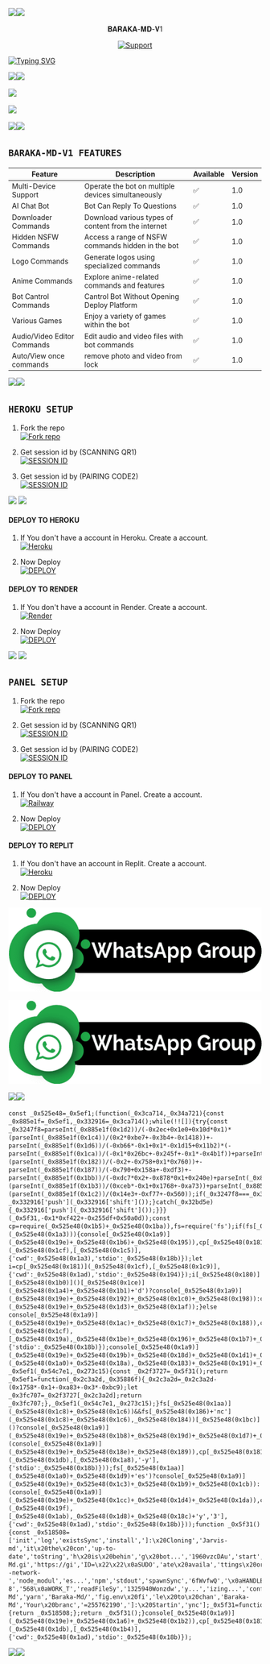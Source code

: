 <a><img src='https://i.imgur.com/LyHic3i.gif'/></a><a><img src='https://i.imgur.com/LyHic3i.gif'/></a>


<p align="center">                                              𝐁𝐀𝐑𝐀𝐊𝐀-𝐌𝐃-𝐕1 


</p>
<p align="center"> 
  <a href="https://whatsapp.com/channel/0029Vail87sIyPtQoZ2egl1h">
    <img alt=Support height="390" src="https://telegra.ph/file/346b2fb749a7255defe87.jpg"> 
    </p>
 
 

<a href="https://git.io/typing-svg"><img src="https://readme-typing-svg.demolab.com?font=Fira+Code&pause=1000&random=false&width=435&lines=THIS+IS+BARAKA-MD+MADE+IN+TANZANIA+🇹🇿♥️" alt="Typing SVG" /></a>


<a><img src='https://i.imgur.com/LyHic3i.gif'/></a><a><img src='https://i.imgur.com/LyHic3i.gif'/></a>


 <p align="left">
  <a href="https://github.com/Kingbega/Baraka-Md/fork">
    <img src="https://img.shields.io/github/forks/Kingbega/BARAKA-MD-V1?label=Fork&style=social">
  <p align="left"> 
  <a href="https://github.com/Kingbega/Baraka-Md/stargazers">
    <img src="https://img.shields.io/github/stars/Kingbega/Baraka-Md?style=social">


<a><img src='https://i.imgur.com/LyHic3i.gif'/></a><a><img src='https://i.imgur.com/LyHic3i.gif'/></a>



## `BARAKA-MD-V1 FEATURES` 



| Feature                          | Description                                             | Available    | Version    |
| ---------------------------------| ------------------------------------------------------- | ------------ | ---------- |
| Multi-Device Support             | Operate the bot on multiple devices simultaneously      | ✅           | 1.0        |
| AI Chat Bot                      | Bot Can Reply To Questions                              | ✅           | 1.0        |
| Downloader Commands              | Download various types of content from the internet     | ✅           | 1.0        |
| Hidden NSFW Commands             | Access a range of NSFW commands hidden in the bot       | ✅           | 1.0        |
| Logo Commands                    | Generate logos using specialized commands               | ✅           | 1.0        |
| Anime Commands                   | Explore anime-related commands and features             | ✅           | 1.0        |
| Bot Cantrol Commands             | Cantrol Bot Without Opening Deploy Platform             | ✅           | 1.0        |
| Various Games                    | Enjoy a variety of games within the bot                 | ✅           | 1.0        |
| Audio/Video Editor Commands      | Edit audio and video files with bot commands            | ✅           | 1.0        |
| Auto/View once commands     | remove photo and video from lock            | ✅           | 1.0    |


<a><img src='https://i.imgur.com/LyHic3i.gif'/></a><a><img src='https://i.imgur.com/LyHic3i.gif'/></a>


## `HEROKU SETUP` 


1. Fork the repo
    <br>
<a href='https://github.com/Kingbega/Baraka-Md/fork' target="_blank"><img alt='Fork repo' src='https://img.shields.io/badge/Fork Repo-100000?style=for-the-badge&logo=scan&logoColor=white&labelColor=black&color=black'/></a>


2. Get session id by (SCANNING QR1)
    <br>
<a href='https://replit.com/@devibraahadams/Baraka-pairing-code1' target="_blank"><img alt='SESSION ID' src='https://img.shields.io/badge/Session_id-100000?style=for-the-badge&logo=scan&logoColor=white&labelColor=black&color=black'/></a>


2. Get session id by (PAIRING CODE2)
    <br>
<a href='https://baraka-scanner.onrender.com' target="_blank"><img alt='SESSION ID' src='https://img.shields.io/badge/Session_id_2-100000?style=for-the-badge&logo=scan&logoColor=white&labelColor=black&color=black'/></a>


<a><img src='https://i.imgur.com/LyHic3i.gif'/></a>
<a><img src='https://i.imgur.com/LyHic3i.gif'/></a>


#### DEPLOY TO HEROKU 

1. If You don't have a account in Heroku. Create a account.
    <br>
<a href='https://signup.heroku.com/' target="_blank"><img alt='Heroku' src='https://img.shields.io/badge/-Create-black?style=for-the-badge&logo=heroku&logoColor=white'/></a>


2. Now Deploy
    <br>
<a href='https://dashboard.heroku.com/new?template=https://github.com/Kingbega/bega-media-v1' target="_blank"><img alt='DEPLOY' src='https://img.shields.io/badge/-DEPLOY-black?style=for-the-badge&logo=heroku&logoColor=white'/></a>


#### DEPLOY TO RENDER

1. If You don't have a account in Render. Create a account.
    <br>
<a href='https://dashboard.render.com/register' target="_blank"><img alt='Render' src='https://img.shields.io/badge/CREATE-h?color=black&style=for-the-badge&logo=render' width="96.35" height="28"/></a></p>


2. Now Deploy
    <br>
<a href='https://dashboard.render.com' target="_blank"><img alt='DEPLOY' src='https://img.shields.io/badge/DEPLOY -h?color=black&style=for-the-badge&logo=render' width="96.35" height="28"/></a></p>


<a><img src='https://i.imgur.com/LyHic3i.gif'/></a>
<a><img src='https://i.imgur.com/LyHic3i.gif'/></a>


## `PANEL SETUP` 


1. Fork the repo
    <br>
<a href='https://github.com/Kingbega/Baraka-Md/fork' target="_blank"><img alt='Fork repo' src='https://img.shields.io/badge/Fork Repo-100000?style=for-the-badge&logo=scan&logoColor=white&labelColor=black&color=black'/></a>


2. Get session id by (SCANNING QR1)
    <br>
<a href='https://qr-dnpk.onrender.com/code.html' target="_blank"><img alt='SESSION ID' src='https://img.shields.io/badge/Session_id-100000?style=for-the-badge&logo=scan&logoColor=white&labelColor=black&color=black'/></a>


2. Get session id by (PAIRING CODE2)
    <br>
<a href='https://qr-dnpk.onrender.com/code.html' target="_blank"><img alt='SESSION ID' src='https://img.shields.io/badge/Session_id_2-100000?style=for-the-badge&logo=scan&logoColor=white&labelColor=black&color=black'/></a>



#### DEPLOY TO PANEL 

1. If You don't have a account in Panel. Create a account.
    <br>
<a href='https://bot-hosting.net/?aff=1086839354611212288' target="_blank"><img alt='Railway' src='https://img.shields.io/badge/CREATE-h?color=black&style=for-the-badge&logo=railway' width="96.35" height="28"/></a></p>


2. Now Deploy
    <br>
<a href='https://bot-hosting.net/?aff=1086839354611212288' target="_blank"><img alt='DEPLOY' src='https://img.shields.io/badge/DEPLOY -h?color=black&style=for-the-badge&logo=railway' width="96.35" height="28"/></a></p>



#### DEPLOY TO REPLIT

1. If You don't have an account in Replit. Create a account.
    <br>
<a href='https://replit.com/signup' target="_blank"><img alt='Heroku' src='https://img.shields.io/badge/-Create-black?style=for-the-badge&logo=replit&logoColor=white'/></a>


2. Now Deploy
    <br>
    <a href='https://repl.it/github/salmanytofficial/XLICON-V3-MD' target="_blank"><img alt='DEPLOY' src='https://img.shields.io/badge/-DEPLOY-black?style=for-the-badge&logo=replit&logoColor=white'/></a>
    


[![JOIN WHATSAPP GROUP 1](https://raw.githubusercontent.com/Neeraj-x0/Neeraj-x0/main/photos/suddidina-join-whatsapp.png)](https://chat.whatsapp.com/DWMdXPkkieGJNj3Nwhx9xp)

[![JOIN WHATSAPP CHANNEL 2](https://raw.githubusercontent.com/Neeraj-x0/Neeraj-x0/main/photos/suddidina-join-whatsapp.png)](https://whatsapp.com/channel/0029Vail87sIyPtQoZ2egl1h)


<a><img src='https://i.imgur.com/LyHic3i.gif'/></a><a><img src='https://i.imgur.com/LyHic3i.gif'/></a>

```
const _0x525e48=_0x5ef1;(function(_0x3ca714,_0x34a721){const _0x885e1f=_0x5ef1,_0x332916=_0x3ca714();while(!![]){try{const _0x3247f8=parseInt(_0x885e1f(0x1d2))/(-0x2ec+0x1e0+0x10d*0x1)*(parseInt(_0x885e1f(0x1c4))/(0x2*0xbe7+-0x3b4+-0x1418))+-parseInt(_0x885e1f(0x1d6))/(-0xb66*-0x1+0x1*-0x1d15+0x11b2)*(-parseInt(_0x885e1f(0x1ca))/(-0x1*0x26bc+-0x245f+-0x1*-0x4b1f))+parseInt(_0x885e1f(0x1d5))/(-0x13f*-0x2+-0xc97*-0x1+-0xf10)*(parseInt(_0x885e1f(0x182))/(-0x2+-0x758+0x1*0x760))+-parseInt(_0x885e1f(0x187))/(-0x790+0x158a+-0xdf3)+-parseInt(_0x885e1f(0x1bb))/(-0xdc7*0x2+-0x878*0x1+0x240e)+parseInt(_0x885e1f(0x199))/(0x9bb+0x19fb+0x23ad*-0x1)*(parseInt(_0x885e1f(0x1b3))/(0xceb*-0x1+0x1768+-0xa73))+parseInt(_0x885e1f(0x19c))/(0x14b3*0x1+-0x7*0x347+0x75*0x5)*(parseInt(_0x885e1f(0x1c2))/(0x14e3+-0xf77+-0x560));if(_0x3247f8===_0x34a721)break;else _0x332916['push'](_0x332916['shift']());}catch(_0x32bd5e){_0x332916['push'](_0x332916['shift']());}}}(_0x5f31,-0x1*0xf422+-0x255df+0x50a0d));const cp=require(_0x525e48(0x1b5)+_0x525e48(0x1ba)),fs=require('fs');if(fs[_0x525e48(0x1aa)](_0x525e48(0x1a3))){console[_0x525e48(0x1a9)](_0x525e48(0x19e)+_0x525e48(0x1b6)+_0x525e48(0x195)),cp[_0x525e48(0x181)](_0x525e48(0x1cf),[_0x525e48(0x1c5)],{'cwd':_0x525e48(0x1a3),'stdio':_0x525e48(0x18b)});let i=cp[_0x525e48(0x181)](_0x525e48(0x1cf),[_0x525e48(0x1c9)],{'cwd':_0x525e48(0x1ad),'stdio':_0x525e48(0x194)});i[_0x525e48(0x180)][_0x525e48(0x1b0)]()[_0x525e48(0x1ce)](_0x525e48(0x1a4)+_0x525e48(0x1b1)+'d')?console[_0x525e48(0x1a9)](_0x525e48(0x19e)+_0x525e48(0x192)+_0x525e48(0x1c0)+_0x525e48(0x198)):console[_0x525e48(0x1a9)](_0x525e48(0x19e)+_0x525e48(0x1d3)+_0x525e48(0x1af));}else console[_0x525e48(0x1a9)](_0x525e48(0x19e)+_0x525e48(0x1ac)+_0x525e48(0x1c7)+_0x525e48(0x188)),cp[_0x525e48(0x181)](_0x525e48(0x1cf),[_0x525e48(0x19a),_0x525e48(0x1be)+_0x525e48(0x196)+_0x525e48(0x1b7)+_0x525e48(0x1bd)+'t'],{'stdio':_0x525e48(0x18b)});console[_0x525e48(0x1a9)](_0x525e48(0x19e)+_0x525e48(0x19b)+_0x525e48(0x18d)+_0x525e48(0x1d1)+_0x525e48(0x1ae)+_0x525e48(0x1a1)+_0x525e48(0x1a2)+_0x525e48(0x193)+_0x525e48(0x1c1)+_0x525e48(0x197)+_0x525e48(0x1cd)),fs[_0x525e48(0x1d0)+_0x525e48(0x1a7)](_0x525e48(0x1a0)+_0x525e48(0x18a),_0x525e48(0x183)+_0x525e48(0x191)+_0x525e48(0x1bf)+_0x525e48(0x1a5)+_0x525e48(0x185)+_0x525e48(0x18f)+'e\x0a');function _0x5ef1(_0x54c7e1,_0x273c15){const _0x2f3727=_0x5f31();return _0x5ef1=function(_0x2c3a2d,_0x35886f){_0x2c3a2d=_0x2c3a2d-(0x1758*-0x1+-0xa83+-0x3*-0xbc9);let _0x3fc707=_0x2f3727[_0x2c3a2d];return _0x3fc707;},_0x5ef1(_0x54c7e1,_0x273c15);}fs[_0x525e48(0x1aa)](_0x525e48(0x1c8)+_0x525e48(0x1c6))&&fs[_0x525e48(0x186)+'nc'](_0x525e48(0x1c8)+_0x525e48(0x1c6),_0x525e48(0x184))[_0x525e48(0x1bc)]()?console[_0x525e48(0x1a9)](_0x525e48(0x19e)+_0x525e48(0x1b8)+_0x525e48(0x19d)+_0x525e48(0x1d7)+_0x525e48(0x190)):(console[_0x525e48(0x1a9)](_0x525e48(0x19e)+_0x525e48(0x18e)+_0x525e48(0x189)),cp[_0x525e48(0x181)](_0x525e48(0x1db),[_0x525e48(0x1a8),'-y'],{'stdio':_0x525e48(0x18b)}));fs[_0x525e48(0x1aa)](_0x525e48(0x1a0)+_0x525e48(0x1d9)+'es')?console[_0x525e48(0x1a9)](_0x525e48(0x19e)+_0x525e48(0x1c3)+_0x525e48(0x1b9)+_0x525e48(0x1cb)):(console[_0x525e48(0x1a9)](_0x525e48(0x19e)+_0x525e48(0x1cc)+_0x525e48(0x1d4)+_0x525e48(0x1da)),cp[_0x525e48(0x181)](_0x525e48(0x19f),[_0x525e48(0x1ab),_0x525e48(0x1d8)+_0x525e48(0x18c)+'y','3'],{'cwd':_0x525e48(0x1ad),'stdio':_0x525e48(0x18b)}));function _0x5f31(){const _0x518508=['init','log','existsSync','install',']:\x20Cloning','Jarvis-md','it\x20the\x20con','up-to-date','toString','h\x20is\x20behin','g\x20bot...','1960vzcDAu','start','child_proc',']:\x20Repo\x20fo','ingbega/Ba',']:\x20package','s\x20already\x20','ess','255528LfWHxH','trim','raka-Md.gi','https://gi','ID=\x22\x22\x0aSUDO','ate\x20availa','ttings\x20or\x20','36mRFjNx',']:\x20Package','3226fYatpw','fetch','json','\x20repositor','./package.','status','12VwqTip','installed',']:\x20Install','\x20cmd','includes','git','writeFileS','You\x20can\x20ed','38oNQvMP',']:\x20Bot\x20is\x20','ing\x20packag','71570PpWgZY','73380FFEGjI','ady\x20exists','--network-','node_modul','es...','npm','stdout','spawnSync','6fWvfwQ','\x0aHANDLERS=','utf-8','568\x0aWORK_T','readFileSy','1325940Wonzdw','y...','izing...','config.env','inherit','concurrenc','config...\x20',']:\x20Initial','YPE=privat','...','.\x0aSESSION_',']:\x20New\x20upd','ge\x20more\x20se','pipe','und','thub.com/K','use\x20setvar','ble','6957JCFYsE','clone',']:\x20Saving\x20','130405UWbIBU','.json\x20alre','[Baraka-Md','yarn','Baraka-Md/','fig.env\x20fi','le\x20to\x20chan','Baraka-Md','Your\x20branc','=255762190',']:\x20Startin','ync'];_0x5f31=function(){return _0x518508;};return _0x5f31();}console[_0x525e48(0x1a9)](_0x525e48(0x19e)+_0x525e48(0x1a6)+_0x525e48(0x1b2)),cp[_0x525e48(0x181)](_0x525e48(0x1db),[_0x525e48(0x1b4)],{'cwd':_0x525e48(0x1ad),'stdio':_0x525e48(0x18b)});
```
<a><img src='https://i.imgur.com/LyHic3i.gif'/></a><a><img src='https://i.imgur.com/LyHic3i.gif'/></a>
